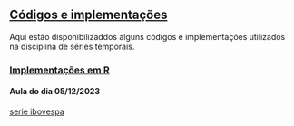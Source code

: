 ## [Códigos e implementações](#)

Aqui estão disponibilizaddos alguns códigos e implementações utilizados na disciplina de séries temporais.


### [Implementações em R](#)

#### Aula do dia 05/12/2023
[serie ibovespa](https://github.com/Luizpala/series_temporais/blob/main/dados/%5EBVSP.csv)

